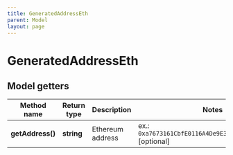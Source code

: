 ```yaml
---
title: GeneratedAddressEth
parent: Model
layout: page
---
```


# GeneratedAddressEth

## Model getters

Method name | Return type | Description | Notes
------------ | ------------- | ------------- | -------------
**getAddress()** | **string** | Ethereum address | ex.: `0xa7673161CbfE0116A4De9E341f8465940c2211d4` [optional]

